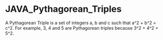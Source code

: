 # JAVA_Pythagorean_Triples
A Pythagorean Triple is a set of integers a, b and c such that a^2 + b^2 = c^2. For example, 3, 4 and 5 are Pythagorean triples because 3^2 + 4^2 = 5^2.
